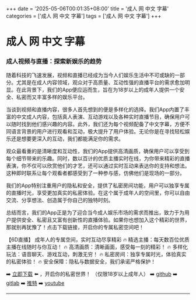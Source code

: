 +++
date = '2025-05-06T00:01:35+08:00'
title = '成人 网 中文 字幕'
categories = ['成人 网 中文 字幕']
tags = ['成人 网 中文 字幕']
+++

# 成人 网 中文 字幕

### 成人视频与直播：探索新娱乐的趋势

随着科技的飞速发展，视频和直播已经成为当今人们娱乐生活中不可或缺的一部分。尤其是在成人内容领域，观众对于高质量、互动性强的直播平台的需求愈加明显。在此背景下，我们的App便应运而生，旨在为18岁以上的成年人提供一个安全、私密而又丰富多样的娱乐平台。

当谈到视频和直播内容，很多人首先想到的便是多样化的选择。我们App内置了丰富的中文成人内容，包括真人表演、互动游戏以及各种实时直播节目，确保用户可以随时找到他们感兴趣的内容。此外，我们还为每个视频配备了中文字幕，方便不同语言背景的用户进行观看和互动，极大提升了用户体验。无论你是在寻找轻松娱乐还是想要更深入的互动，我们都能满足你的需求。

观众最看重的是清晰度和互动性，我们的App提供高清画质，确保用户可以享受到每个细节带来的乐趣。同时，数以百计的优质主播实时在线，为你带来精彩的直播表演，你不仅可以欣赏他们的才艺，还可以通过实时互动来表达你的支持和想法。这种即时联系让每个观看者都感受到了一种参与感，仿佛他们是现场的一部分。

我们的App特别注重用户的隐私和安全，提供了私密房间功能，用户可以独享专属的直播时光，享受更加真实的私密体验。在这个属于成年人的空间里，你可以自由交流、分享想法、创造属于你自己的独特时刻。

总结而言，我们的App正是为了迎合当今成人娱乐市场的需求而推出，致力于为用户提供安全、私密且又富有创新性的直播体验。如果你也想加入这个精彩的世界，那就别再犹豫了！点击下载链接，开启你的专属私密空间吧！

【6D直播】
成年人的专属空间，实时互动尽享精彩
🔥 精选主播：每天数百位优质主播在线随时与你互动！
🔥 高清画质：清晰画面，感受每一刻的精彩！
🔥 多样化玩法：语音聊天、游戏互动，刺激无穷！
🔥 私密房间：独享专属时光，体验真实的私密体验！
🔥 安全保障：隐私与数据安全，我们承诺严格保护！

➡️ [立即下载](https://down123.s3.ap-east-1.amazonaws.com/down/down.html?channelCode=blog) ⬅️ ，开启你的私密世界！
（仅限18岁以上成年人）
➡️ [github](https://aldult-live.github.io/)
➡️ [gitlab](https://seo-09598d.gitlab.io/)
➡️ [推特](https://x.com/wegame33)
➡️ [youtube](https://www.youtube.com/@6Dlive)

---
